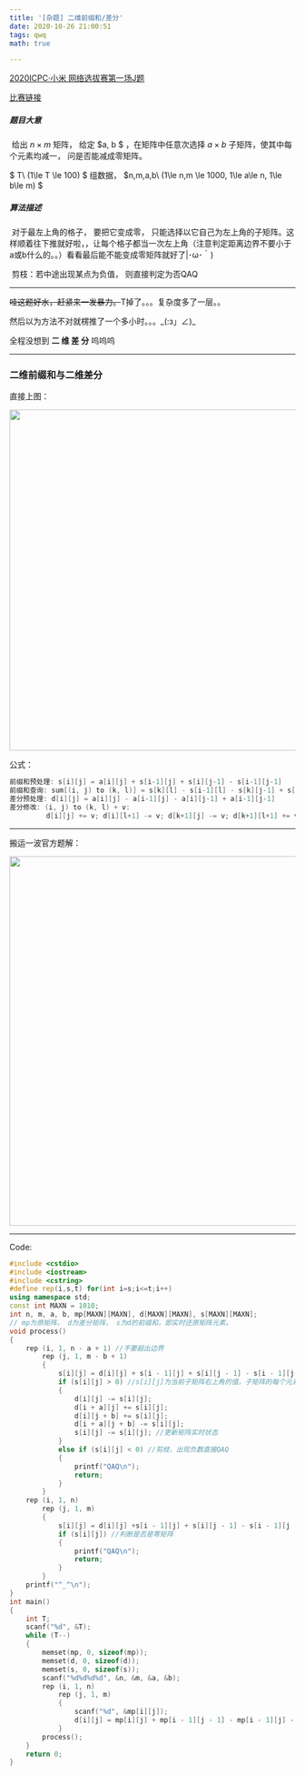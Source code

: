 ```yaml
---
title: '[杂题] 二维前缀和/差分'
date: 2020-10-26 21:00:51
tags: qwq
math: true

---
```


[2020ICPC·小米 网络选拔赛第一场J题](https://ac.nowcoder.com/acm/contest/7501/J)

[比赛链接](https://ac.nowcoder.com/acm/contest/7501  )

##### 题目大意

​	给出 $n \times m$ 矩阵， 给定 $a, b $ ，在矩阵中任意次选择 $a \times b$ 子矩阵，使其中每个元素均减一， 问是否能减成零矩阵。

$ T\ (1\le T \le 100) $ 组数据，  $n,m,a,b\ (1\le n,m \le 1000, 1\le a\le n, 1\le b\le m) $

##### 算法描述

​	对于最左上角的格子， 要把它变成零， 只能选择以它自己为左上角的子矩阵。这样顺着往下推就好啦，，让每个格子都当一次左上角（注意判定距离边界不要小于a或b什么的。。）看看最后能不能变成零矩阵就好了|･ω･｀)

​	剪枝：若中途出现某点为负值， 则直接判定为否QAQ

----

~~哇这题好水，赶紧来一发暴力。~~T掉了。。。复杂度多了一层。。

然后以为方法不对就楞推了一个多小时。。。\_(:з」∠)\_

全程没想到 **二 维 差 分** 呜呜呜

----

### 二维前缀和与二维差分

直接上图：

<img src = "https://s1.ax1x.com/2020/10/26/BKRh6O.png" width = "600px">

公式：

```cpp
前缀和预处理: s[i][j] = a[i][j] + s[i-1][j] + s[i][j-1] - s[i-1][j-1] 
前缀和查询: sum[(i, j) to (k, l)] = s[k][l] - s[i-1][l] - s[k][j-1] + s[i-1][j-1] 
差分预处理: d[i][j] = a[i][j] - a[i-1][j] - a[i][j-1] + a[i-1][j-1] 
差分修改: (i, j) to (k, l) + v:
		 d[i][j] += v; d[i][l+1] -= v; d[k+1][j] -= v; d[k+1][l+1] += v;
```

----

搬运一波官方题解：

<img src = "https://s1.ax1x.com/2020/10/26/BKfyJ1.png" width = "650px">

----

Code:

```cpp
#include <cstdio>
#include <iostream>
#include <cstring>
#define rep(i,s,t) for(int i=s;i<=t;i++)
using namespace std;
const int MAXN = 1010;
int n, m, a, b, mp[MAXN][MAXN], d[MAXN][MAXN], s[MAXN][MAXN];
// mp为原矩阵， d为差分矩阵， s为d的前缀和，即实时还原矩阵元素。
void process()
{
    rep (i, 1, n - a + 1) //不要超出边界
        rep (j, 1, m - b + 1)
        {
            s[i][j] = d[i][j] + s[i - 1][j] + s[i][j - 1] - s[i - 1][j - 1];
            if (s[i][j] > 0) //s[i][j]为当前子矩阵右上角的值，子矩阵的每个元素都要减去它。
            {
                d[i][j] -= s[i][j];
                d[i + a][j] += s[i][j];
                d[i][j + b] += s[i][j];
                d[i + a][j + b] -= s[i][j];
                s[i][j] -= s[i][j]; //更新矩阵实时状态
            }
            else if (s[i][j] < 0) //剪枝，出现负数直接QAQ
            {
                printf("QAQ\n");
                return;
            }
        }
    rep (i, 1, n)
        rep (j, 1, m)
        {
            s[i][j] = d[i][j] +s[i - 1][j] + s[i][j - 1] - s[i - 1][j - 1];
            if (s[i][j]) //判断是否是零矩阵
            {
                printf("QAQ\n");
                return;
            }
        }
    printf("^_^\n");
}
int main()
{
    int T;
    scanf("%d", &T);
    while (T--)
    {
        memset(mp, 0, sizeof(mp));
        memset(d, 0, sizeof(d));
        memset(s, 0, sizeof(s));
        scanf("%d%d%d%d", &n, &m, &a, &b);
        rep (i, 1, n)
            rep (j, 1, m)
            {
                scanf("%d", &mp[i][j]);
                d[i][j] = mp[i][j] + mp[i - 1][j - 1] - mp[i - 1][j] - mp[i][j - 1];
            }
        process();
    }
    return 0;
}
```
